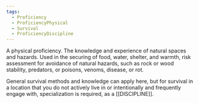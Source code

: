 ```yaml
---
tags:
  - Proficiency
  - ProficiencyPhysical
  - Survival
  - ProficiencyDiscipline
---
```

A physical proficiency. The knowledge and experience of natural spaces and hazards. Used in the securing of food, water, shelter, and warmth, risk assessment for avoidance of natural hazards, such as rock or wood stability, predators, or poisons, venoms, disease, or rot.

General survival methods and knowledge can apply here, but for survival in a location that you do not actively live in or intentionally and frequently engage with, specialization is required, as a [[DISCIPLINE]].